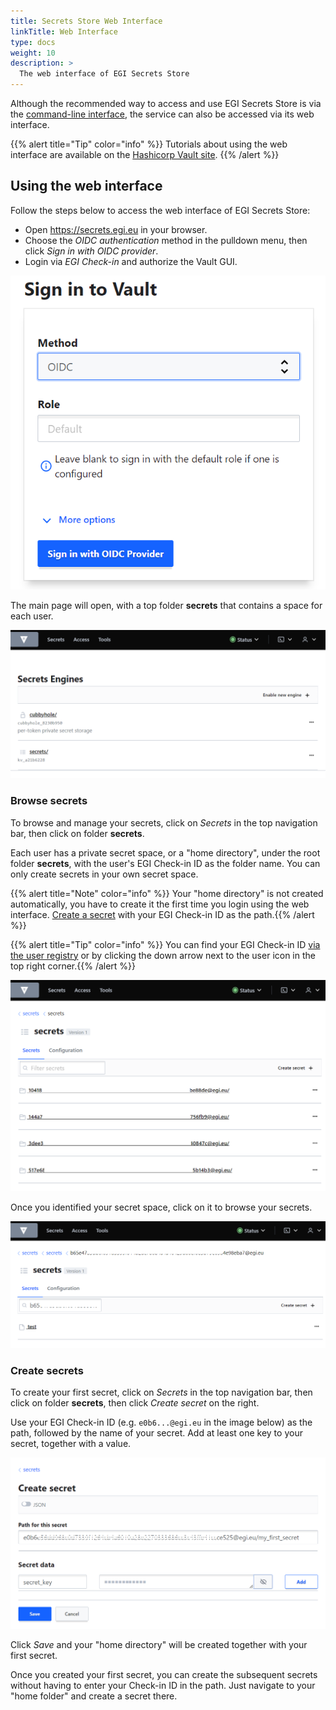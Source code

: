 ```yaml
---
title: Secrets Store Web Interface
linkTitle: Web Interface
type: docs
weight: 10
description: >
  The web interface of EGI Secrets Store
---
```


Although the recommended way to access and use EGI Secrets Store is via the
[command-line interface](../cli), the service can also be accessed via its
web interface.

{{% alert title="Tip" color="info" %}} Tutorials about using the web interface
are available on the
[Hashicorp Vault site](https://developer.hashicorp.com/vault/tutorials/getting-started-ui).
{{% /alert %}}

## Using the web interface

Follow the steps below to access the web interface of EGI Secrets Store:

<!-- markdownlint-disable no-bare-urls -->
- Open https://secrets.egi.eu in your browser.
- Choose the _OIDC authentication_ method in the pulldown menu, then click
_Sign in with OIDC provider_.
- Login via _EGI Check-in_ and authorize the Vault GUI.
<!-- markdownlint-enable no-bare-urls -->

![Sign-in](vault-login-oidc.png)

The main page will open, with a top folder **secrets** that contains a space for
each user.

![Main page](vault-main-window.png)

### Browse secrets

To browse and manage your secrets, click on _Secrets_ in the top navigation
bar, then click on folder **secrets**.

Each user has a private secret space, or a "home directory", under the root
folder **secrets**, with the user's EGI Check-in ID as the folder name. You can
only create secrets in your own secret space.

{{% alert title="Note" color="info" %}} Your "home directory" is not created
automatically, you have to create it the first time you login using the web
interface. [Create a secret](#create-secrets) with your EGI Check-in ID as the
path.{{% /alert %}}

{{% alert title="Tip" color="info" %}} You can find your EGI Check-in ID
[via the user registry](https://aai.egi.eu/registry/) or by clicking the down
arrow next to the user icon in the top right corner.{{% /alert %}}

![Home directory](vault-homes.png)

Once you identified your secret space, click on it to browse your secrets.

![Home directory](vault-home-directory.png)

### Create secrets

To create your first secret, click on _Secrets_ in the top navigation bar,
then click on folder **secrets**, then click _Create secret_ on the right.

<!-- markdown-link-check-disable -->
Use your EGI Check-in ID (e.g. `e0b6...@egi.eu` in the image below) as the path,
followed by the name of your secret. Add at least one key to your secret,
together with a value.
<!-- markdown-link-check-enable -->

![Create secret](vault-create-secret.png)

Click _Save_ and your "home directory" will be created together with your
first secret.

Once you created your first secret, you can create the subsequent secrets
without having to enter your Check-in ID in the path. Just navigate to your
"home folder" and create a secret there.
